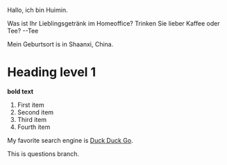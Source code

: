 Hallo, ich bin Huimin.

Was ist Ihr Lieblingsgetränk im Homeoffice? Trinken Sie lieber Kaffee oder Tee? --Tee

Mein Geburtsort is in Shaanxi, China.

# Heading level 1
**bold text**

1. First item
2. Second item
3. Third item
4. Fourth item

My favorite search engine is [Duck Duck Go](https://duckduckgo.com).

This is questions branch.
